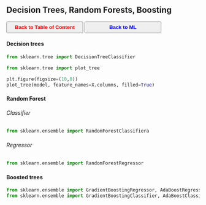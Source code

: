 ## Decision Trees, Random Forests, Boosting

<a><button name="button" style = "color:red;width:200px;height:30px;cursor:pointer" onclick="window.location.href='https://reynier0611.github.io';">**Back to Table of Content**</button></a> <a><button name="button" style = "color:blue;width:200px;height:30px;cursor:pointer" onclick="window.location.href='https://reynier0611.github.io/ml/ml.html';">**Back to ML**</button></a>

#### Decision trees

```python
from sklearn.tree import DecisionTreeClassifier

from sklearn.tree import plot_tree

plt.figure(figsize=(10,8))
plot_tree(model, feature_names=X.columns, filled=True)
```

#### Random Forest 

###### Classifier

```python
from sklearn.ensemble import RandomForestClassifiera
```

###### Regressor

```python
from sklearn.ensemble import RandomForestRegressor
```

#### Boosted trees

```python
from sklearn.ensemble import GradientBoostingRegressor, AdaBoostRegressor
from sklearn.ensemble import GradientBoostingClassifier, AdaBoostClassifier
```